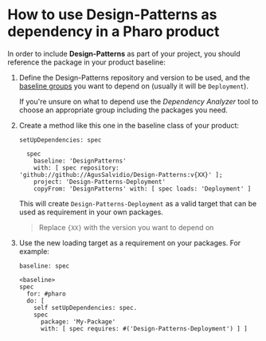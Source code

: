 # How to use Design-Patterns as dependency in a Pharo product

In order to include **Design-Patterns** as part of your project, you should reference
the package in your product baseline:

1. Define the Design-Patterns repository and version to be used, and the [baseline groups](../reference/Baseline-groups.md)
    you want to depend on (usually it will be `Deployment`).

    If you're unsure on what to depend use the *Dependency Analyzer*
    tool to choose an appropriate group including the packages you need.

2. Create a method like this one in the baseline class of your product:

    ```smalltalk
    setUpDependencies: spec

      spec
        baseline: 'DesignPatterns'
        with: [ spec repository: 'github://github://AgusSalvidio/Design-Patterns:v{XX}' ];
        project: 'Design-Patterns-Deployment'
        copyFrom: 'DesignPatterns' with: [ spec loads: 'Deployment' ]
    ```

    This will create `Design-Patterns-Deployment` as a valid target that can be used
    as requirement in your own packages.

    > Replace `{XX}` with the version you want to depend on

3. Use the new loading target as a requirement on your packages. For example:

    ```smalltalk
    baseline: spec

    <baseline>
    spec
      for: #pharo
      do: [
        self setUpDependencies: spec.
        spec
          package: 'My-Package'
          with: [ spec requires: #('Design-Patterns-Deployment') ] ]
    ```
